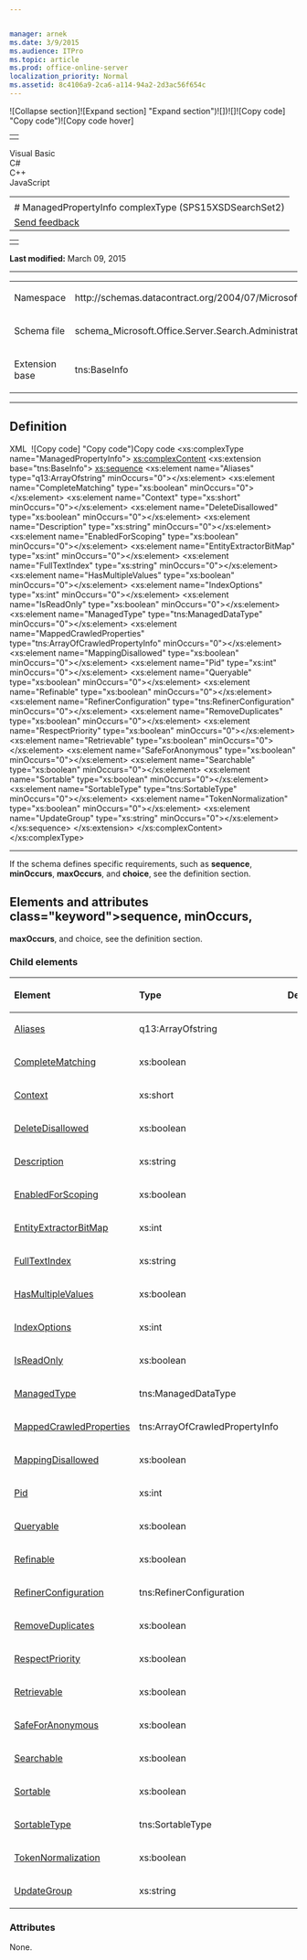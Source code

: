 ```yaml
---


manager: arnek
ms.date: 3/9/2015
ms.audience: ITPro
ms.topic: article
ms.prod: office-online-server
localization_priority: Normal
ms.assetid: 8c4106a9-2ca6-a114-94a2-2d3ac56f654c
---
```


![Collapse
section]![Expand
section] "Expand section")![]()![])![]![]()![Copy
code] "Copy code")![Copy code
hover]
<table>
<tbody>
<tr class="odd">
<td align="left"></td>
</tr>
</tbody>
</table>

Visual Basic  
C\#  
C++  
JavaScript  

<table>
<tbody>
<tr class="odd">
<td align="left"><span id="runningHeaderText"></span></td>
</tr>
<tr class="even">
<td align="left"># ManagedPropertyInfo complexType (SPS15XSDSearchSet2)</td>
</tr>
<tr class="odd">
<td align="left"><span id="headfeedbackarea" class="feedbackhead"><a href="javascript:SubmitFeedback(&#39;docthis@Microsoft.com&#39;,&#39;&#39;,&#39;&#39;,&#39;&#39;,&#39;1.0.18082.1225&#39;,&#39;%0\dThank%20you%20for%20your%20feedback.%20The%20developer%20writing%20teams%20use%20your%20feedback%20to%20improve%20documentation.%20While%20we%20are%20reviewing%20your%20feedback,%20we%20may%20send%20you%20e-mail%20to%20ask%20for%20clarification%20or%20feedback%20on%20a%20solution.%20We%20do%20not%20use%20your%20e-mail%20address%20for%20any%20other%20purpose%20and%20we%20delete%20it%20after%20we%20finish%20our%20review.%0\AFor%20further%20information%20about%20the%20privacy%20policies%20of%20Microsoft,%20please%20see%20http://privacy.microsoft.com/en-us/default.aspx.%0\A%0\d&#39;,&#39;Customer%20feedback&#39;);">Send feedback</a></span></td>
</tr>
</tbody>
</table>

<table>
<colgroup>
<col width="100%" />
</colgroup>
<tbody>
<tr class="odd">
<td align="left"></td>
</tr>
</tbody>
</table>

**Last modified:** March 09, 2015


-----------------------------------------------------------------------------------------------------------------------------------------------------------------------------------------------------

<table>
<colgroup>
<col width="50%" />
<col width="50%" />
</colgroup>
<tbody>
<tr class="odd">
<td align="left"><p><span class="label">Namespace</span></p></td>
<td align="left"><p>http://schemas.datacontract.org/2004/07/Microsoft.Office.Server.Search.Administration</p></td>
</tr>
<tr class="even">
<td align="left"><p><span class="label">Schema file</span></p></td>
<td align="left"><p>schema_Microsoft.Office.Server.Search.Administration.xsd</p></td>
</tr>
<tr class="odd">
<td align="left"><p><span class="label">Extension base</span></p></td>
<td align="left"><p>tns:BaseInfo</p></td>
</tr>
</tbody>
</table>


-----------------------------------------------------------------------------------------------------------------------------------------------------------------------------------------------

## Definition
XML 
<span class="copyCode" onclick="CopyCode(this)"
onkeypress="CopyCode_CheckKey(this, event)"
onmouseover="ChangeCopyCodeIcon(this)"
onmouseout="ChangeCopyCodeIcon(this)" tabindex="0">![Copy
code] "Copy code")Copy code</span>
    <xs:complexType name="ManagedPropertyInfo">
        <xs:complexContent>
            <xs:extension base="tns:BaseInfo">
                <xs:sequence>
                    <xs:element name="Aliases" type="q13:ArrayOfstring" minOccurs="0"></xs:element>
                    <xs:element name="CompleteMatching" type="xs:boolean" minOccurs="0"></xs:element>
                    <xs:element name="Context" type="xs:short" minOccurs="0"></xs:element>
                    <xs:element name="DeleteDisallowed" type="xs:boolean" minOccurs="0"></xs:element>
                    <xs:element name="Description" type="xs:string" minOccurs="0"></xs:element>
                    <xs:element name="EnabledForScoping" type="xs:boolean" minOccurs="0"></xs:element>
                    <xs:element name="EntityExtractorBitMap" type="xs:int" minOccurs="0"></xs:element>
                    <xs:element name="FullTextIndex" type="xs:string" minOccurs="0"></xs:element>
                    <xs:element name="HasMultipleValues" type="xs:boolean" minOccurs="0"></xs:element>
                    <xs:element name="IndexOptions" type="xs:int" minOccurs="0"></xs:element>
                    <xs:element name="IsReadOnly" type="xs:boolean" minOccurs="0"></xs:element>
                    <xs:element name="ManagedType" type="tns:ManagedDataType" minOccurs="0"></xs:element>
                    <xs:element name="MappedCrawledProperties" type="tns:ArrayOfCrawledPropertyInfo" minOccurs="0"></xs:element>
                    <xs:element name="MappingDisallowed" type="xs:boolean" minOccurs="0"></xs:element>
                    <xs:element name="Pid" type="xs:int" minOccurs="0"></xs:element>
                    <xs:element name="Queryable" type="xs:boolean" minOccurs="0"></xs:element>
                    <xs:element name="Refinable" type="xs:boolean" minOccurs="0"></xs:element>
                    <xs:element name="RefinerConfiguration" type="tns:RefinerConfiguration" minOccurs="0"></xs:element>
                    <xs:element name="RemoveDuplicates" type="xs:boolean" minOccurs="0"></xs:element>
                    <xs:element name="RespectPriority" type="xs:boolean" minOccurs="0"></xs:element>
                    <xs:element name="Retrievable" type="xs:boolean" minOccurs="0"></xs:element>
                    <xs:element name="SafeForAnonymous" type="xs:boolean" minOccurs="0"></xs:element>
                    <xs:element name="Searchable" type="xs:boolean" minOccurs="0"></xs:element>
                    <xs:element name="Sortable" type="xs:boolean" minOccurs="0"></xs:element>
                    <xs:element name="SortableType" type="tns:SortableType" minOccurs="0"></xs:element>
                    <xs:element name="TokenNormalization" type="xs:boolean" minOccurs="0"></xs:element>
                    <xs:element name="UpdateGroup" type="xs:string" minOccurs="0"></xs:element>
                </xs:sequence>
            </xs:extension>
        </xs:complexContent>
    </xs:complexType>


------------------------------------------------------------------------------------------------------------------------------------------------------------------------------------------------------------

If the schema defines specific requirements, such as **sequence**, **minOccurs**, **maxOccurs**, and **choice**, see the definition section.
## Elements and attributes class="keyword">sequence</span>, **minOccurs**,
**maxOccurs**, and <span
class="keyword">choice</span>, see the definition section.

### Child elements

<table>
<colgroup>
<col width="33%" />
<col width="33%" />
<col width="33%" />
</colgroup>
<thead>
<tr class="header">
<th align="left"><p>Element</p></th>
<th align="left"><p>Type</p></th>
<th align="left"><p>Description</p></th>
</tr>
</thead>
<tbody>
<tr class="odd">
<td align="left"><p><a href="aliases-element-managedpropertyinfo-complextypesps15xsdsearchset2.md">Aliases</a></p></td>
<td align="left"><p>q13:ArrayOfstring</p></td>
<td align="left"><p></p></td>
</tr>
<tr class="even">
<td align="left"><p><a href="completematching-element-managedpropertyinfo-complextypesps15xsdsearchset2.md">CompleteMatching</a></p></td>
<td align="left"><p>xs:boolean</p></td>
<td align="left"><p></p></td>
</tr>
<tr class="odd">
<td align="left"><p><a href="context-element-managedpropertyinfo-complextypesps15xsdsearchset2.md">Context</a></p></td>
<td align="left"><p>xs:short</p></td>
<td align="left"><p></p></td>
</tr>
<tr class="even">
<td align="left"><p><a href="deletedisallowed-element-managedpropertyinfo-complextypesps15xsdsearchset2.md">DeleteDisallowed</a></p></td>
<td align="left"><p>xs:boolean</p></td>
<td align="left"><p></p></td>
</tr>
<tr class="odd">
<td align="left"><p><a href="description-element-managedpropertyinfo-complextypesps15xsdsearchset2.md">Description</a></p></td>
<td align="left"><p>xs:string</p></td>
<td align="left"><p></p></td>
</tr>
<tr class="even">
<td align="left"><p><a href="enabledforscoping-element-managedpropertyinfo-complextypesps15xsdsearchset2.md">EnabledForScoping</a></p></td>
<td align="left"><p>xs:boolean</p></td>
<td align="left"><p></p></td>
</tr>
<tr class="odd">
<td align="left"><p><a href="entityextractorbitmap-element-managedpropertyinfo-complextypesps15xsdsearchset2.md">EntityExtractorBitMap</a></p></td>
<td align="left"><p>xs:int</p></td>
<td align="left"><p></p></td>
</tr>
<tr class="even">
<td align="left"><p><a href="fulltextindex-element-managedpropertyinfo-complextypesps15xsdsearchset2.md">FullTextIndex</a></p></td>
<td align="left"><p>xs:string</p></td>
<td align="left"><p></p></td>
</tr>
<tr class="odd">
<td align="left"><p><a href="hasmultiplevalues-element-managedpropertyinfo-complextypesps15xsdsearchset2.md">HasMultipleValues</a></p></td>
<td align="left"><p>xs:boolean</p></td>
<td align="left"><p></p></td>
</tr>
<tr class="even">
<td align="left"><p><a href="indexoptions-element-managedpropertyinfo-complextypesps15xsdsearchset2.md">IndexOptions</a></p></td>
<td align="left"><p>xs:int</p></td>
<td align="left"><p></p></td>
</tr>
<tr class="odd">
<td align="left"><p><a href="isreadonly-element-managedpropertyinfo-complextypesps15xsdsearchset2.md">IsReadOnly</a></p></td>
<td align="left"><p>xs:boolean</p></td>
<td align="left"><p></p></td>
</tr>
<tr class="even">
<td align="left"><p><a href="managedtype-element-managedpropertyinfo-complextypesps15xsdsearchset2.md">ManagedType</a></p></td>
<td align="left"><p>tns:ManagedDataType</p></td>
<td align="left"><p></p></td>
</tr>
<tr class="odd">
<td align="left"><p><a href="mappedcrawledproperties-element-managedpropertyinfo-complextypesps15xsdsearchset.md">MappedCrawledProperties</a></p></td>
<td align="left"><p>tns:ArrayOfCrawledPropertyInfo</p></td>
<td align="left"><p></p></td>
</tr>
<tr class="even">
<td align="left"><p><a href="mappingdisallowed-element-managedpropertyinfo-complextypesps15xsdsearchset2.md">MappingDisallowed</a></p></td>
<td align="left"><p>xs:boolean</p></td>
<td align="left"><p></p></td>
</tr>
<tr class="odd">
<td align="left"><p><a href="pid-element-managedpropertyinfo-complextypesps15xsdsearchset2.md">Pid</a></p></td>
<td align="left"><p>xs:int</p></td>
<td align="left"><p></p></td>
</tr>
<tr class="even">
<td align="left"><p><a href="queryable-element-managedpropertyinfo-complextypesps15xsdsearchset2.md">Queryable</a></p></td>
<td align="left"><p>xs:boolean</p></td>
<td align="left"><p></p></td>
</tr>
<tr class="odd">
<td align="left"><p><a href="refinable-element-managedpropertyinfo-complextypesps15xsdsearchset2.md">Refinable</a></p></td>
<td align="left"><p>xs:boolean</p></td>
<td align="left"><p></p></td>
</tr>
<tr class="even">
<td align="left"><p><a href="refinerconfiguration-element-managedpropertyinfo-complextypesps15xsdsearchset2.md">RefinerConfiguration</a></p></td>
<td align="left"><p>tns:RefinerConfiguration</p></td>
<td align="left"><p></p></td>
</tr>
<tr class="odd">
<td align="left"><p><a href="removeduplicates-element-managedpropertyinfo-complextypesps15xsdsearchset2.md">RemoveDuplicates</a></p></td>
<td align="left"><p>xs:boolean</p></td>
<td align="left"><p></p></td>
</tr>
<tr class="even">
<td align="left"><p><a href="respectpriority-element-managedpropertyinfo-complextypesps15xsdsearchset2.md">RespectPriority</a></p></td>
<td align="left"><p>xs:boolean</p></td>
<td align="left"><p></p></td>
</tr>
<tr class="odd">
<td align="left"><p><a href="retrievable-element-managedpropertyinfo-complextypesps15xsdsearchset2.md">Retrievable</a></p></td>
<td align="left"><p>xs:boolean</p></td>
<td align="left"><p></p></td>
</tr>
<tr class="even">
<td align="left"><p><a href="safeforanonymous-element-managedpropertyinfo-complextypesps15xsdsearchset2.md">SafeForAnonymous</a></p></td>
<td align="left"><p>xs:boolean</p></td>
<td align="left"><p></p></td>
</tr>
<tr class="odd">
<td align="left"><p><a href="searchable-element-managedpropertyinfo-complextypesps15xsdsearchset2.md">Searchable</a></p></td>
<td align="left"><p>xs:boolean</p></td>
<td align="left"><p></p></td>
</tr>
<tr class="even">
<td align="left"><p><a href="sortable-element-managedpropertyinfo-complextypesps15xsdsearchset2.md">Sortable</a></p></td>
<td align="left"><p>xs:boolean</p></td>
<td align="left"><p></p></td>
</tr>
<tr class="odd">
<td align="left"><p><a href="sortabletype-element-managedpropertyinfo-complextypesps15xsdsearchset2.md">SortableType</a></p></td>
<td align="left"><p>tns:SortableType</p></td>
<td align="left"><p></p></td>
</tr>
<tr class="even">
<td align="left"><p><a href="tokennormalization-element-managedpropertyinfo-complextypesps15xsdsearchset2.md">TokenNormalization</a></p></td>
<td align="left"><p>xs:boolean</p></td>
<td align="left"><p></p></td>
</tr>
<tr class="odd">
<td align="left"><p><a href="updategroup-element-managedpropertyinfo-complextypesps15xsdsearchset2.md">UpdateGroup</a></p></td>
<td align="left"><p>xs:string</p></td>
<td align="left"><p></p></td>
</tr>
</tbody>
</table>

### Attributes

None.









